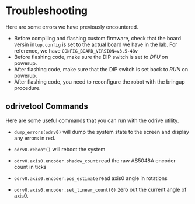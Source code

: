 # Troubleshooting

Here are some errors we have previously encountered.

* Before compiling and flashing custom firmware, check that the board versin in`tup.config` is set to the actual board we have in the lab. For reference, we have `CONFIG_BOARD_VERSION=v3.5-48v`
* Before flashing code, make sure the DIP switch is set to *DFU* on powerup.
* After flashing code, make sure that the DIP switch is set back to *RUN* on powerup.
* After flashing code, you need to reconfigure the robot with the bringup procedure.

## odrivetool Commands

Here are some useful commands that you can run with the odrive utility.

* `dump_errors(odrv0)` will dump the system state to the screen and display any errors in red.
* `odrv0.reboot()` will reboot the system

* `odrv0.axis0.encoder.shadow_count` read the raw AS5048A encoder count in ticks
* `odrv0.axis0.encoder.pos_estimate` read axis0 angle in rotations
* `odrv0.axis0.encoder.set_linear_count(0)` zero out the current angle of axis0.

